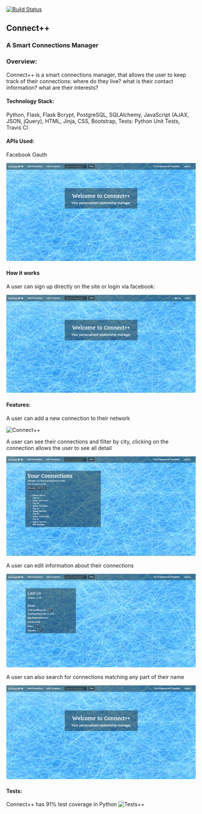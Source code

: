 [![Build Status](https://travis-ci.org/franziskagoltz/connect_plusplus.svg?branch=master)](https://travis-ci.org/franziskagoltz/connect_plusplus)

<h2>Connect++</h2>
<h3>A Smart Connections Manager</h3>

<h3>Overview:</h3>
Connect++ is a smart connections manager, that allows the user to keep track of their connections: where do they live? what is their contact information? what are their interests?


<h4>Technology Stack:</h4>

Python, Flask, Flask Bcrypt, PostgreSQL, SQLAlchemy, JavaScript (AJAX, JSON, jQuery), HTML, Jinja, CSS, Bootstrap, 
Tests: Python Unit Tests, Travis CI


<h4>APIs Used:</h4>

Facebook Oauth


![Connect++](/static/imgs/readme-imgs/connect++-home.png)


<h4>How it works</h4>

A user can sign up directly on the site or login via facebook:

![Connect++](/static/imgs/readme-imgs/login.gif)

<h4>Features:</h4>

A user can add a new connection to their network

![Connect++](/static/imgs/readme-imgs/add-connection.gif)


A user can see their connections and filter by city, clicking on the connection
allows the user to see all detail 

![Connect++](/static/imgs/readme-imgs/view-filter.gif)


A user can edit information about their connections

![Connect++](/static/imgs/readme-imgs/edit.gif)


A user can also search for connections matching any part of their name

![Connect++](/static/imgs/readme-imgs/search.gif)

<h4>Tests:</h4>

Connect++ has 91% test coverage in Python
![Tests++](/static/imgs/readme-imgs/coverage)
